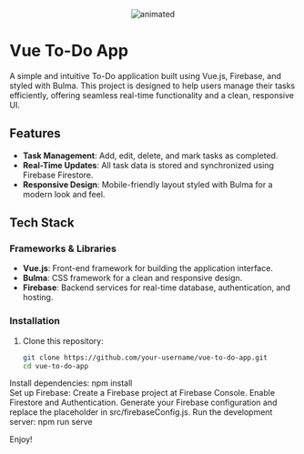 <p align="center">
  <img src="https://media2.giphy.com/media/v1.Y2lkPTc5MGI3NjExM3M4cTJ6Y3VzN2Y4OXlxODV0M3p0MTBpbDVjeW5sZzdxaXplMnpraSZlcD12MV9pbnRlcm5hbF9naWZfYnlfaWQmY3Q9Zw/KXndt9skafqhnJa7Jt/giphy.gif" alt="animated" />
</p>

# Vue To-Do App  

A simple and intuitive To-Do application built using Vue.js, Firebase, and styled with Bulma. This project is designed to help users manage their tasks efficiently, offering seamless real-time functionality and a clean, responsive UI.  

## Features  
- **Task Management**: Add, edit, delete, and mark tasks as completed.  
- **Real-Time Updates**: All task data is stored and synchronized using Firebase Firestore.  
- **Responsive Design**: Mobile-friendly layout styled with Bulma for a modern look and feel.  

## Tech Stack  
### Frameworks & Libraries  
- **Vue.js**: Front-end framework for building the application interface.  
- **Bulma**: CSS framework for a clean and responsive design.  
- **Firebase**: Backend services for real-time database, authentication, and hosting.  

### Installation  
1. Clone this repository:  
   ```bash  
   git clone https://github.com/your-username/vue-to-do-app.git  
   cd vue-to-do-app  
Install dependencies:
npm install  
Set up Firebase:
Create a Firebase project at Firebase Console.
Enable Firestore and Authentication.
Generate your Firebase configuration and replace the placeholder in src/firebaseConfig.js.
Run the development server:
npm run serve  

Enjoy!
